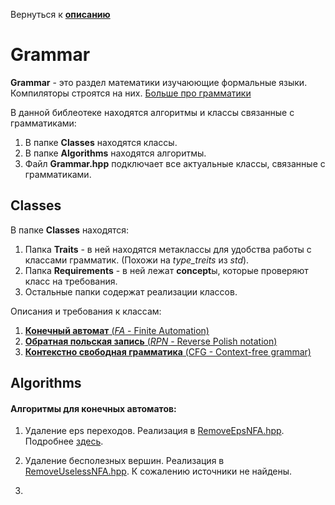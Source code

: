 Вернуться к [**описанию**](../Description.md)

# Grammar
**Grammar** - это раздел математики изучаюющие формальные языки.
Компиляторы строятся на них.
[Больше про грамматики](https://neerc.ifmo.ru/wiki/index.php?title=%D0%A2%D0%B5%D0%BE%D1%80%D0%B8%D1%8F_%D1%84%D0%BE%D1%80%D0%BC%D0%B0%D0%BB%D1%8C%D0%BD%D1%8B%D1%85_%D1%8F%D0%B7%D1%8B%D0%BA%D0%BE%D0%B2#.D0.9C.D0.B8.D0.BD.D0.B8.D0.BC.D0.B8.D0.B7.D0.B0.D1.86.D0.B8.D1.8F_.D0.94.D0.9A.D0.90)

В данной библеотеке находятся алгоритмы и классы связанные с грамматиками:

1) В папке **Classes** находятся классы.
2) В папке **Algorithms** находятся алгоритмы.
3) Файл **Grammar.hpp** подключает все актуальные классы, связанные с грамматиками.

## Classes

В папке **Classes** находятся:

1) Папка **Traits** - в ней находятся метаклассы для удобства работы с классами грамматик. 
(Похожи на *type_treits* из *std*).
2) Папка **Requirements** - в ней лежат **concept**ы, которые проверяют класс на требования.
3) Остальные папки содержат реализации классов.

Описания и требования к классам:

1) [**Конечный автомат** (*FA* - Finite Automation)](Description/FA.md)
2) [**Обратная польская запись** (*RPN* - Reverse Polish notation)](Description/RPN.md)
3) [**Контекстно свободная грамматика** (CFG - Context-free grammar)](Description/CFG.md)

## Algorithms

#### Алгоритмы для конечных автоматов:
1) Удаление eps переходов. Реализация в 
    [RemoveEpsNFA.hpp](Algorithms/RemoveEpsNFA.hpp).
    Подробнее 
    [здесь](https://neerc.ifmo.ru/wiki/index.php?title=%D0%90%D0%B2%D1%82%D0%BE%D0%BC%D0%B0%D1%82%D1%8B_%D1%81_eps-%D0%BF%D0%B5%D1%80%D0%B5%D1%85%D0%BE%D0%B4%D0%B0%D0%BC%D0%B8._Eps-%D0%B7%D0%B0%D0%BC%D1%8B%D0%BA%D0%B0%D0%BD%D0%B8%D0%B5).

2) Удаление бесполезных вершин. Реализация в 
    [RemoveUselessNFA.hpp](Algorithms/RemoveUselessNFA.hpp).
    К сожалению источники не найдены.

3) 
